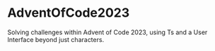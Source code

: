 # AdventOfCode2023
Solving challenges within Advent of Code 2023, using Ts and a User Interface beyond just characters.
